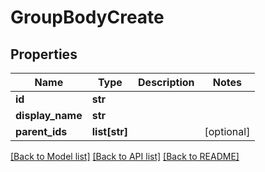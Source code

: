 # GroupBodyCreate

## Properties
Name | Type | Description | Notes
------------ | ------------- | ------------- | -------------
**id** | **str** |  | 
**display_name** | **str** |  | 
**parent_ids** | **list[str]** |  | [optional] 

[[Back to Model list]](../README.md#documentation-for-models) [[Back to API list]](../README.md#documentation-for-api-endpoints) [[Back to README]](../README.md)



